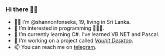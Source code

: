 ### Hi there 👋🏼
<!---
shannonfonseka/shannonfonseka is a ✨ special ✨ repository because its `README.md` (this file) appears on your GitHub profile.
You can click the Preview link to take a look at your changes.
--->
- 👦🏻 I’m @shannonfonseka, 19, living in Sri Lanka.
- 👀 I’m interested in programming 👨🏻‍💻.
- 🌱 I’m currently learning C#. I've learned VB.NET and Pascal.
- 📂 I'm working on a project called [_Vauhlt Desktop_](https://github.com/shannonfonseka/Vauhlt-for-PC).
- 📫 You can reach me on [telegram](https://t.me/shannonf0nseka).
